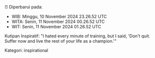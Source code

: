 ⏰ Diperbarui pada:
- WIB: Minggu, 10 November 2024 23.26.52 UTC
- WITA: Senin, 11 November 2024 00.26.52 UTC
- WIT: Senin, 11 November 2024 01.26.52 UTC

Kutipan Inspiratif:
"I hated every minute of training, but I said, 'Don't quit. Suffer now and live the rest of your life as a champion.'"


Kategori: inspirational


